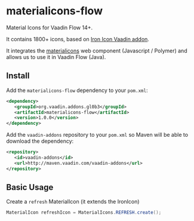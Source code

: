 # materialicons-flow
Material Icons for Vaadin Flow 14+.

It contains 1800+ icons, based on  [Iron Icon Vaadin addon](https://vaadin.com/directory/component/iron-icons/links).

It integrates the [materialicons](https://github.com/gl0b3/materialicons) web component (Javascript / Polymer) and allows us to use it in Vaadin Flow (Java).

## Install

Add the `materialicons-flow` dependency to your `pom.xml`:
```xml
<dependency>
   <groupId>org.vaadin.addons.gl0b3</groupId>
   <artifactId>materialicons-flow</artifactId>
   <version>1.0.0</version>
</dependency>
```

Add the `vaadin-addons` repository to your `pom.xml` so Maven will be able to download the dependency:
```xml
<repository>
   <id>vaadin-addons</id>
   <url>http://maven.vaadin.com/vaadin-addons</url>
</repository>
```

## Basic Usage

Create a `refresh` MaterialIcon (it extends the IronIcon)
```java
MaterialIcon refreshIcon = MaterialIcons.REFRESH.create();
```



